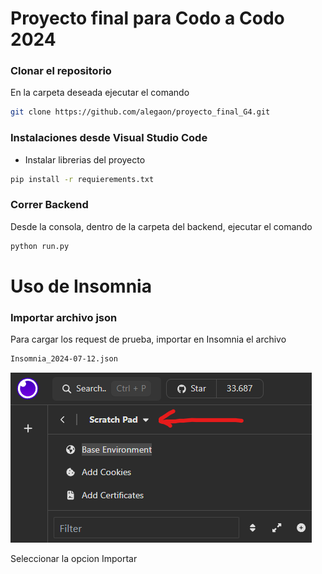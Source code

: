 # Proyecto final para Codo a Codo 2024

### Clonar el repositorio

En la carpeta deseada ejecutar el comando

```bash
git clone https://github.com/alegaon/proyecto_final_G4.git
```

### Instalaciones desde Visual Studio Code

- Instalar librerias del proyecto

```bash
pip install -r requierements.txt
```

### Correr Backend

Desde la consola, dentro de la carpeta del backend, ejecutar el comando

```bash
python run.py
```

# Uso de Insomnia

### Importar archivo json

Para cargar los request de prueba, importar en Insomnia el archivo

```bash
Insomnia_2024-07-12.json
```

![alt text](image.png)

Seleccionar la opcion Importar
